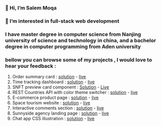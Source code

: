 ### 👋 Hi, I’m Salem Moqa
### 👀 I’m interested in  full-stack web  development  
### I have master degree in computer science from Nanjing university of science and technology in china, and a bachelor degree in computer programming from Aden university 

### bellow you can browse some of my projects , I would love to hear your feedback :

1. Order summary card : [solution](https://github.com/moqasalem/order-summary) -  [live](https://moqasalem.github.io/order-summary/)
2. Time tracking dashboard :  [solution](https://github.com/moqasalem/time-tracking-dashboard-main) - [live](https://moqasalem.github.io/time-tracking-dashboard-main/)
3. SNFT preview card component :  [Solution](https://github.com/moqasalem/NFT-preview-card-component) - [Live](https://moqasalem.github.io/NFT-preview-card-component/)
4. REST Countries API with color theme switcher : [solution](https://github.com/moqasalem/rest-countries-api-with-color-theme-switcher-master) -  [live](https://moqasalem.github.io/rest-countries-api-with-color-theme-switcher-master/)
5.  E-commerce product page : [solution](https://github.com/moqasalem/E-commerce-product) - [live](https://moqasalem.github.io/E-commerce-product/)
6.  Space tourism website :  [solution](https://github.com/moqasalem/space-tourism-website) - [live](https://moqasalem.github.io/space-tourism-website/)
7.  Interactive comments section : [solution](https://github.com/moqasalem/interactive-comments-section) - [live](https://github.com/moqasalem/interactive-comments-section)
8. Sunnyside agency landing page : [solution](https://github.com/moqasalem/sunnyside-agency-landing-page) - [live](https://moqasalem.github.io/sunnyside-agency-landing-page/)
9.  Chat app CSS illustration : [solution](https://github.com/moqasalem/chat-app-css-illustration-master) - [live](https://moqasalem.github.io/chat-app-css-illustration-master/)
<!--- 
moqasalem/moqasalem is a ✨ special ✨ repository because its `README.md` (this file) appears on your GitHub profile.
You can click the Preview link to take a look at your changes.
--->
